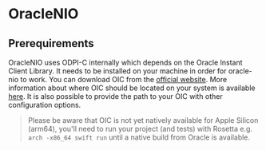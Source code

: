 # OracleNIO

## Prerequirements

OracleNIO uses ODPI-C internally which depends on the Oracle Instant Client Library. It needs to be installed on your machine in order for oracle-nio to work. You can download OIC from the [official website](https://www.oracle.com/database/technologies/instant-client.html). More information about where OIC should be located on your system is available [here](https://oracle.github.io/odpi/doc/installation.html#clientlibloading). It is also possible to provide the path to your OIC with other configuration options.

> Please be aware that OIC is not yet natively available for Apple Silicon (arm64), you'll need to run your project (and tests) with Rosetta e.g. `arch -x86_64 swift run` until a native build from Oracle is available.
